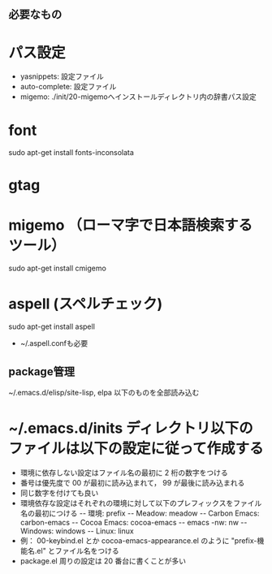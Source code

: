<!-- -*- gfm -*- -->
## 必要なもの
# パス設定
- yasnippets: 設定ファイル
- auto-complete: 設定ファイル
- migemo: ./init/20-migemoへインストールディレクトリ内の辞書パス設定
# font
sudo apt-get install fonts-inconsolata
# gtag
# migemo （ローマ字で日本語検索するツール）
sudo apt-get install cmigemo
# aspell (スペルチェック)
sudo apt-get install aspell
- ~/.aspell.confも必要

## package管理
~/.emacs.d/elisp/site-lisp, elpa 以下のものを全部読み込む
# ~/.emacs.d/inits ディレクトリ以下のファイルは以下の設定に従って作成する
- 環境に依存しない設定はファイル名の最初に 2 桁の数字をつける
- 番号は優先度で 00 が最初に読み込まれて， 99 が最後に読み込まれる
- 同じ数字を付けても良い
- 環境依存な設定はそれぞれの環境に対して以下のプレフィックスをファイル名の最初につける
-- 環境: prefix
-- Meadow: meadow
-- Carbon Emacs: carbon-emacs
-- Cocoa Emacs: cocoa-emacs
-- emacs -nw: nw
-- Windows: windows
-- Linux: linux
- 例： 00-keybind.el とか cocoa-emacs-appearance.el のように "prefix-機能名.el" とファイル名をつける
- package.el 周りの設定は 20 番台に書くことが多い